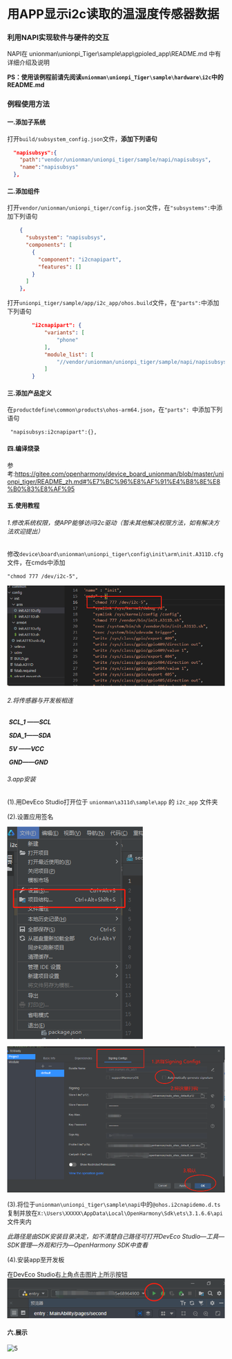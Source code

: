 # 用APP显示i2c读取的温湿度传感器数据

### 利用NAPI实现软件与硬件的交互

NAPI在 unionman\unionpi_Tiger\sample\app\gpioled_app\README.md 中有详细介绍及说明

**PS：使用该例程前请先阅读`unionman\unionpi_Tiger\sample\hardware\i2c`中的README.md**

### 例程使用方法

#### 一.添加子系统

打开`build/subsystem_config.json`文件，**添加下列语句**

```json
  "napisubsys":{
    "path":"vendor/unionman/unionpi_tiger/sample/napi/napisubsys",
    "name":"napisubsys"
  },
```

#### 二.添加组件

打开`vendor/unionman/unionpi_tiger/config.json`文件，在`"subsystems":`中添加下列语句

```json
    {
      "subsystem": "napisubsys",
      "components": [
        {
          "component": "i2cnapipart",
          "features": []
        }
      ]
    },
```

打开`unionpi_tiger/sample/app/i2c_app/ohos.build`文件，在`"parts":`中添加下列语句

```json
        "i2cnapipart": {
            "variants": [
                "phone"
            ],
            "module_list": [
                "//vendor/unionman/unionpi_tiger/sample/napi/napisubsys/i2cnapipart/i2cnapidemo:i2cnapidemo"
            ]
        }
```



#### 三.添加产品定义

在`productdefine\common\products\ohos-arm64.json`，在`"parts": `中添加下列语句

```
 "napisubsys:i2cnapipart":{},
```

#### 四.编译烧录

参考:https://gitee.com/openharmony/device_board_unionman/blob/master/unionpi_tiger/README_zh.md#%E7%BC%96%E8%AF%91%E4%B8%8E%E8%B0%83%E8%AF%95

#### 五.使用教程

###### 1.修改系统权限，使APP能够访问i2c驱动（暂未其他解决权限方法，如有解决方法欢迎提出）

修改`device\board\unionman\unionpi_tiger\config\init\arm\init.A311D.cfg `文件，在cmds中添加

```
"chmod 777 /dev/i2c-5",
```

![1](../figures/i2c/1.png)

###### 2.将传感器与开发板相连

​			***SCL_1 ——SCL***

​			***SDA_1——SDA***

​				***5V  ——VCC***

​     		  ***GND——GND***

###### 3.app安装

(1).用DevEco Studio打开位于 `unionman\a311d\sample\app` 的 `i2c_app` 文件夹

(2).设置应用签名

![2](../figures/i2c/2.png)

![3](../figures/i2c/3.png)

(3).将位于`unionman\unionpi_tiger\sample\napi`中的`@ohos.i2cnapidemo.d.ts`复制并放在`X:\Users\XXXXX\AppData\Local\OpenHarmony\Sdk\ets\3.1.6.6\api`文件夹内

*此路径是由SDK安装目录决定，如不清楚自己路径可打开DevEco Studio—工具—SDK管理—外观和行为—OpenHarmony SDK中查看*

(4).安装app至开发板

在DevEco Studio右上角点击图片上所示按钮![4](../figures/i2c/4.png)

#### 六.展示

![5](../figures/i2c/5.gif)
